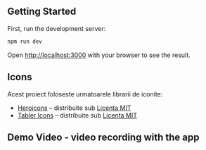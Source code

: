 ## Getting Started

First, run the development server:

```bash
npm run dev
```

Open [http://localhost:3000](http://localhost:3000) with your browser to see the result.

## Icons

Acest proiect foloseste urmatoarele librarii de iconite:

- [Heroicons](https://heroicons.com/) – distribuite sub [Licenta MIT](https://github.com/tailwindlabs/heroicons/blob/master/LICENSE)
- [Tabler Icons](https://tablericons.com/) – distribuite sub [Licenta MIT](https://github.com/tabler/tabler-icons/blob/master/LICENSE)

## Demo Video - video recording with the app

